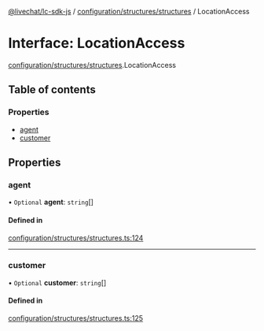 [@livechat/lc-sdk-js](../README.md) / [configuration/structures/structures](../modules/configuration_structures_structures.md) / LocationAccess

# Interface: LocationAccess

[configuration/structures/structures](../modules/configuration_structures_structures.md).LocationAccess

## Table of contents

### Properties

- [agent](configuration_structures_structures.LocationAccess.md#agent)
- [customer](configuration_structures_structures.LocationAccess.md#customer)

## Properties

### agent

• `Optional` **agent**: `string`[]

#### Defined in

[configuration/structures/structures.ts:124](https://github.com/livechat/lc-sdk-js/blob/25e113d/src/configuration/structures/structures.ts#L124)

___

### customer

• `Optional` **customer**: `string`[]

#### Defined in

[configuration/structures/structures.ts:125](https://github.com/livechat/lc-sdk-js/blob/25e113d/src/configuration/structures/structures.ts#L125)
